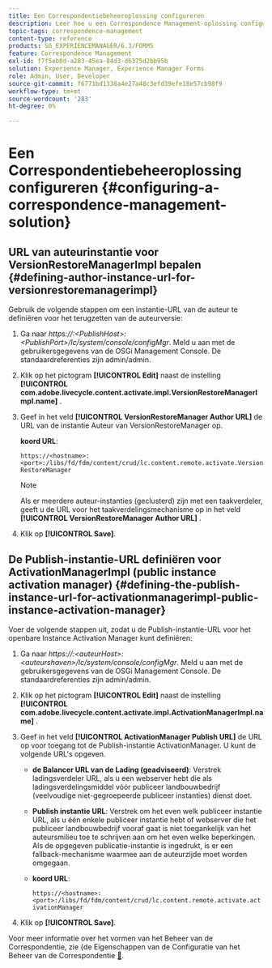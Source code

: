 ```yaml
---
title: Een Correspondentiebeheeroplossing configureren
description: Leer hoe u een Correspondence Management-oplossing configureert in een AEM Forms-omgeving.
topic-tags: correspondence-management
content-type: reference
products: SG_EXPERIENCEMANAGER/6.3/FORMS
feature: Correspondence Management
exl-id: f7f5eb0d-a283-45ea-84d3-d6375d2bb95b
solution: Experience Manager, Experience Manager Forms
role: Admin, User, Developer
source-git-commit: f6771bd1338a4e27a48c3efd39efe18e57cb98f9
workflow-type: tm+mt
source-wordcount: '283'
ht-degree: 0%

---
```


# Een Correspondentiebeheeroplossing configureren {#configuring-a-correspondence-management-solution}

## URL van auteurinstantie voor VersionRestoreManagerImpl bepalen {#defining-author-instance-url-for-versionrestoremanagerimpl}

Gebruik de volgende stappen om een instantie-URL van de auteur te definiëren voor het terugzetten van de auteurversie:

1. Ga naar *https://:&lt;PublishHost>:&lt;PublishPort>/lc/system/console/configMgr*. Meld u aan met de gebruikersgegevens van de OSGi Management Console. De standaardreferenties zijn admin/admin.
1. Klik op het pictogram **[!UICONTROL Edit]** naast de instelling **[!UICONTROL com.adobe.livecycle.content.activate.impl.VersionRestoreManagerImpl.name]** .
1. Geef in het veld **[!UICONTROL VersionRestoreManager Author URL]** de URL van de instantie Auteur van VersionRestoreManager op.

   **koord URL**:

   `https://<hostname>:<port>:/libs/fd/fdm/content/crud/lc.content.remote.activate.VersionRestoreManager`

   >[!NOTE]
   >
   >Als er meerdere auteur-instanties (geclusterd) zijn met een taakverdeler, geeft u de URL voor het taakverdelingsmechanisme op in het veld **[!UICONTROL VersionRestoreManager Author URL]** .

1. Klik op **[!UICONTROL Save]**.

## De Publish-instantie-URL definiëren voor ActivationManagerImpl (public instance activation manager) {#defining-the-publish-instance-url-for-activationmanagerimpl-public-instance-activation-manager}

Voer de volgende stappen uit, zodat u de Publish-instantie-URL voor het openbare Instance Activation Manager kunt definiëren:

1. Ga naar *https://:&lt;auteurHost>:&lt;auteurshaven>/lc/system/console/configMgr*. Meld u aan met de gebruikersgegevens van de OSGi Management Console. De standaardreferenties zijn admin/admin.
1. Klik op het pictogram **[!UICONTROL Edit]** naast de instelling **[!UICONTROL com.adobe.livecycle.content.activate.impl.ActivationManagerImpl.name]** .
1. Geef in het veld **[!UICONTROL ActivationManager Publish URL]** de URL op voor toegang tot de Publish-instantie ActivationManager. U kunt de volgende URL&#39;s opgeven.

   * **de Balancer URL van de Lading (geadviseerd)**: Verstrek ladingsverdeler URL, als u een webserver hebt die als ladingsverdelingsmiddel vóór publiceer landbouwbedrijf (veelvoudige niet-gegroepeerde publiceer instanties) dienst doet.
   * **Publish instantie URL**: Verstrek om het even welk publiceer instantie URL, als u één enkele publiceer instantie hebt of webserver die het publiceer landbouwbedrijf vooraf gaat is niet toegankelijk van het auteursmilieu toe te schrijven aan om het even welke beperkingen. Als de opgegeven publicatie-instantie is ingedrukt, is er een fallback-mechanisme waarmee aan de auteurzijde moet worden omgegaan.
   * **koord URL**:

     `https://<hostname>:<port>:/libs/fd/fdm/content/crud/lc.content.remote.activate.activationManager`

1. Klik op **[!UICONTROL Save]**.

Voor meer informatie over het vormen van het Beheer van de Correspondentie, zie &lbrace;de Eigenschappen van de Configuratie van het Beheer van de Correspondentie [&#128279;](https://helpx.adobe.com/aem-forms/6-2/cm-configuration-properties.html).
